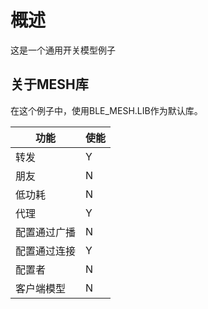 # 概述
这是一个通用开关模型例子

## 关于MESH库
在这个例子中，使用BLE_MESH.LIB作为默认库。


|功能|使能|
|-|-|
|转发|Y|
|朋友|N|
|低功耗|N|
|代理|Y|
|配置通过广播|N|
|配置通过连接|Y|
|配置者|N|
|客户端模型|N|